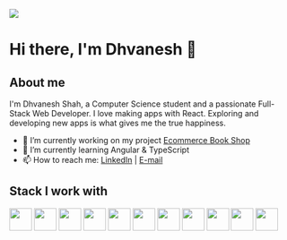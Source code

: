 ![](https://media.giphy.com/media/OkJat1YNdoD3W/giphy.gif)

# Hi there, I'm Dhvanesh 👋

## About me 

I'm Dhvanesh Shah, a Computer Science student and a passionate Full-Stack Web Developer. I love making apps with React. Exploring and developing new apps is what gives me the true happiness.

* 🔭 I’m currently working on my project [Ecommerce Book Shop](https://github.com/dhvaneshshah97/Ecommerce_Frontend)
* 🌱 I’m currently learning Angular & TypeScript
* 📫 How to reach me: [LinkedIn](https://www.linkedin.com/in/dhvaneshshah97/) | [E-mail](mailto:dhvaneshshah97@gmail.com)

## Stack I work with

<code><img height="40" src="https://www.vectorlogo.zone/logos/reactjs/reactjs-ar21.svg"></code>
<code><img height="40" src="https://www.vectorlogo.zone/logos/nodejs/nodejs-ar21.svg"></code>
<code><img height="40" src="https://www.vectorlogo.zone/logos/expressjs/expressjs-ar21.svg"></code>
<code><img height="40" src="https://www.vectorlogo.zone/logos/mongodb/mongodb-ar21.svg"></code>
<code><img height="40" src="https://www.vectorlogo.zone/logos/graphql/graphql-ar21.svg"></code>
<code><img height="40" src="https://www.vectorlogo.zone/logos/angular/angular-ar21.svg"></code>
<code><img height="40" src="https://www.vectorlogo.zone/logos/typescriptlang/typescriptlang-ar21.svg"></code>
<code><img height="40" src="https://www.vectorlogo.zone/logos/getpostman/getpostman-ar21.svg
"></code>
<code><img height="40" src="https://www.vectorlogo.zone/logos/python/python-ar21.svg
"></code>
<code><img height="40" src="https://www.vectorlogo.zone/logos/git-scm/git-scm-ar21.svg
"></code>
<code><img height="40" src="https://www.vectorlogo.zone/logos/github/github-ar21.svg
"></code>


<!--
**dhvaneshshah97/dhvaneshshah97** is a ✨ _special_ ✨ repository because its `README.md` (this file) appears on your GitHub profile.

Here are some ideas to get you started:

* 🔭 I’m currently working on ...
* 🌱 I’m currently learning ...
* 👯 I’m looking to collaborate on ...
* 🤔 I’m looking for help with ...
* 💬 Ask me about ...
* 📫 How to reach me: ...
* 😄 Pronouns: ...
* ⚡ Fun fact: ...

-->
